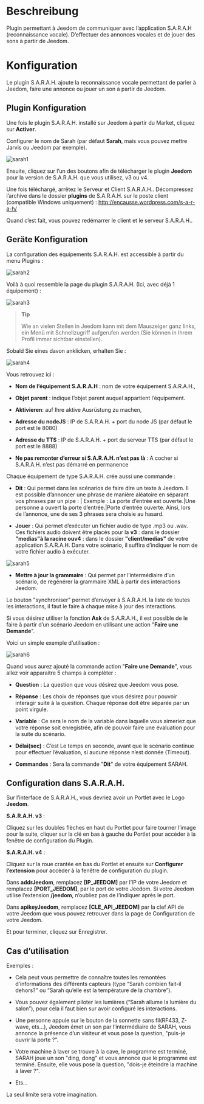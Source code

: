 Beschreibung
===========

Plugin permettant à Jeedom de communiquer avec l’application S.A.R.A.H
(reconnaissance vocale). D’effectuer des annonces vocales et de jouer
des sons à partir de Jeedom.

Konfiguration
=============

Le plugin S.A.R.A.H. ajoute la reconnaissance vocale permettant de
parler à Jeedom, faire une annonce ou jouer un son à partir de Jeedom.

Plugin Konfiguration
-----------------------

Une fois le plugin S.A.R.A.H. installé sur Jeedom à partir du Market,
cliquez sur **Activer**.

Configurer le nom de Sarah (par défaut **Sarah**, mais vous pouvez
mettre Jarvis ou Jeedom par exemple).

![sarah1](../images/sarah1.PNG)

Ensuite, cliquez sur l’un des boutons afin de télécharger le plugin
**Jeedom** pour la version de S.A.R.A.H. que vous utilisez, v3 ou v4.

Une fois téléchargé, arrêtez le Serveur et Client S.A.R.A.H..
Décompressez l’archive dans le dossier **plugins** de S.A.R.A.H. sur le
poste client (compatible Windows uniquement) :
<http://encausse.wordpress.com/s-a-r-a-h/>

Quand c’est fait, vous pouvez redémarrer le client et le serveur
S.A.R.A.H..

Geräte Konfiguration
-----------------------------

La configuration des équipements S.A.R.A.H. est accessible à partir du
menu Plugins :

![sarah2](../images/sarah2.PNG)

Voilà à quoi ressemble la page du plugin S.A.R.A.H. (Ici, avec déjà 1
équipement) :

![sarah3](../images/sarah3.PNG)

> **Tip**
>
> Wie an vielen Stellen in Jeedom kann mit dem Mauszeiger ganz links, ein
> Menü mit Schnellzugriff aufgerufen werden (Sie können in Ihrem Profil
> immer sichtbar einstellen).  

Sobald Sie eines davon anklicken, erhalten Sie :

![sarah4](../images/sarah4.PNG)

Vous retrouvez ici :

-   **Nom de l’équipement S.A.R.A.H** : nom de votre équipement
    S.A.R.A.H.,

-   **Objet parent** : indique l’objet parent auquel
    appartient l’équipement.

-   **Aktivieren**: auf Ihre aktive Ausrüstung zu machen,

-   **Adresse du nodeJS** : IP de S.A.R.A.H. + port du node JS (par
    défaut le port est le 8080)

-   **Adresse du TTS** : IP de S.A.R.A.H. + port du serveur TTS (par
    défaut le port est le 8888)

-   **Ne pas remonter d’erreur si S.A.R.A.H. n’est pas là** : A cocher
    si S.A.R.A.H. n’est pas démarré en permanence

Chaque équipement de type S.A.R.A.H. crée aussi une commande :

-   **Dit** : Qui permet dans les scénarios de faire dire un texte
    à Jeedom. Il est possible d’annoncer une phrase de manière aléatoire
    en séparant vos phrases par un pipe : | Exemple : La porte d’entrée
    est ouverte.|Une personne a ouvert la porte d’entrée.|Porte d’entrée
    ouverte. Ainsi, lors de l’annonce, une de ses 3 phrases sera choisie
    au hasard.

-   **Jouer** : Qui permet d’exécuter un fichier audio de type .mp3
    ou .wav. Ces fichiers audio doivent être placés pour la **v3** :
    dans le dossier **"medias"**à la racine ou**v4** : dans le dossier
    **"client/medias"** de votre application S.A.R.A.H. Dans votre
    scénario, il suffira d’indiquer le nom de votre fichier audio
    à exécuter.

![sarah5](../images/sarah5.PNG)

-   **Mettre à jour la grammaire** : Qui permet par l’intermédiaire d’un
    scénario, de regénérer la grammaire XML à partir des
    interactions Jeedom.

Le bouton "synchroniser" permet d’envoyer à S.A.R.A.H. la liste de
toutes les interactions, il faut le faire à chaque mise à jour des
interactions.

Si vous désirez utiliser la fonction **Ask** de S.A.R.A.H., il est
possible de le faire à partir d’un scénario Jeedom en utilisant une
action "**Faire une Demande**".

Voici un simple exemple d’utilisation :

![sarah6](../images/sarah6.PNG)

Quand vous aurez ajouté la commande action "**Faire une Demande**", vous
allez voir apparaitre 5 champs à complèter :

-   **Question** : La question que vous désirez que Jeedom vous pose.

-   **Réponse** : Les choix de réponses que vous désirez pour pouvoir
    interagir suite à la question. Chaque réponse doit être séparée par
    un point virgule.

-   **Variable** : Ce sera le nom de la variable dans laquelle vous
    aimeriez que votre réponse soit enregistrée, afin de pouvoir faire
    une évaluation pour la suite du scénario.

-   **Délai(sec)** : C’est Le temps en seconde, avant que le scénario
    continue pour effectuer l’évaluation, si aucune réponse n’est
    donnée (Timeout).

-   **Commandes** : Sera la commande "**Dit**" de votre
    équipement SARAH.

Configuration dans S.A.R.A.H. 
-----------------------------

Sur l’interface de S.A.R.A.H., vous devriez avoir un Portlet avec le
Logo **Jeedom**.

**S.A.R.A.H. v3** :

Cliquez sur les doubles flèches en haut du Portlet pour faire tourner
l’image pour la suite, cliquer sur la clé en bas à gauche du Portlet
pour accèder à la fenêtre de configuration du Plugin.

**S.A.R.A.H. v4** :

Cliquez sur la roue crantée en bas du Portlet et ensuite sur
**Configurer l’extension** pour accèder à la fenêtre de configuration du
plugin.

Dans **addrJeedom**, remplacez **\[IP\_JEEDOM\]** par l’IP de votre
Jeedom et remplacez **\[PORT\_JEEDOM\]**, par le port de votre Jeedom.
Si votre Jeedom utilise l’extension **/jeedom**, n’oubliez pas de
l’indiquer après le port.

Dans **apikeyJeedom**, remplacez **\[CLE\_API\_JEEDOM\]** par la clef
API de votre Jeedom que vous pouvez retrouver dans la page de
Configuration de votre Jeedom.

Et pour terminer, cliquez sur Enregistrer.

Cas d’utilisation 
-----------------

Exemples :

-   Cela peut vous permettre de connaître toutes les remontées
    d’informations des différents capteurs (type “Sarah combien fait-il
    dehors?” ou “Sarah qu’elle est la température de la chambre”).

-   Vous pouvez également piloter les lumières (“Sarah allume la lumière
    du salon”), pour cela il faut bien sur avoir configuré
    les interactions.

-   Une personne appuie sur le bouton de la sonnette sans fil(RF433,
    Z-wave, ets…​), Jeedom émet un son par l’intermédiaire de SARAH,
    vous annonce la présence d’un visiteur et vous pose la question,
    "puis-je ouvrir la porte ?".

-   Votre machine à laver se trouve à la cave, le programme est terminé,
    SARAH joue un son "ding, dong" et vous annonce que le programme
    est terminé. Ensuite, elle vous pose la question, "dois-je éteindre
    la machine à laver ?".

-   Ets…​

La seul limite sera votre imagination.
